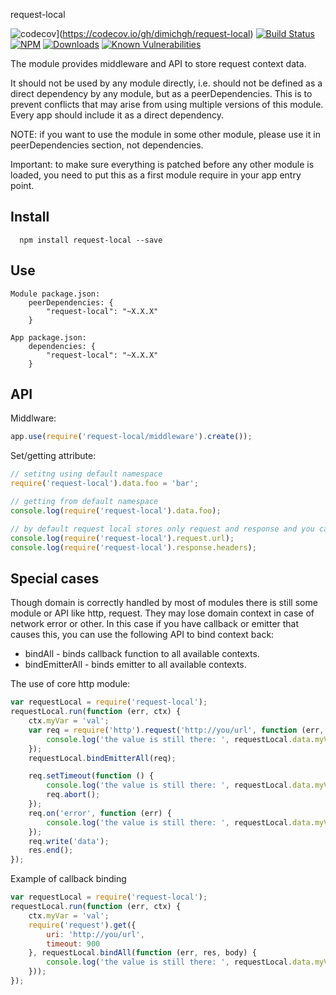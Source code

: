 request-local

![codecov](https://codecov.io/gh/dimichgh/request-local/branch/master/graph/badge.svg)](https://codecov.io/gh/dimichgh/request-local)
[![Build Status](https://travis-ci.org/dimichgh/request-local.svg?branch=master)](https://travis-ci.org/dimichgh/request-local) [![NPM](https://img.shields.io/npm/v/request-local.svg)](https://www.npmjs.com/package/request-local)
[![Downloads](https://img.shields.io/npm/dm/request-local.svg)](http://npm-stat.com/charts.html?package=request-local)
[![Known Vulnerabilities](https://snyk.io/test/github/dimichgh/request-local/badge.svg)](https://snyk.io/test/github/dimichgh/request-local)

The module provides middleware and API to store request context data.

It should not be used by any module directly, i.e. should not be defined as a direct dependency by any module, but as a peerDependencies. This is to prevent conflicts that may arise from using multiple versions of this module.
Every app should include it as a direct dependency.

NOTE: if you want to use the module in some other module, please use it in peerDependencies section, not dependencies.

Important: to make sure everything is patched before any other module is loaded, you need to put this as a first module require in your app entry point.

## Install

```
  npm install request-local --save
```
## Use
```
Module package.json:
    peerDependencies: {
    	"request-local": "~X.X.X"
	}

App package.json:
    dependencies: {
    	"request-local": "~X.X.X"
	}
```

## API

Middlware:
```javascript
app.use(require('request-local/middleware').create());
```

Set/getting attribute:
```javascript
// setitng using default namespace
require('request-local').data.foo = 'bar';

// getting from default namespace
console.log(require('request-local').data.foo);

// by default request local stores only request and response and you can access it this way
console.log(require('request-local').request.url);
console.log(require('request-local').response.headers);
```

## Special cases
Though domain is correctly handled by most of modules there is still some module or API like http, request. They may lose domain context in case of network error or other. In this case if you have callback or emitter that causes this, you can use the following API to bind context back:

* bindAll - binds callback function to all available contexts.
* bindEmitterAll - binds emitter to all available contexts.

The use of core http module:
```javascript
var requestLocal = require('request-local');
requestLocal.run(function (err, ctx) {
	ctx.myVar = 'val';
	var req = require('http').request('http://you/url', function (err, res) {
		console.log('the value is still there: ', requestLocal.data.myVar);
	});
	requestLocal.bindEmitterAll(req);

	req.setTimeout(function () {
		console.log('the value is still there: ', requestLocal.data.myVar);
		req.abort();
	});
	req.on('error', function (err) {
		console.log('the value is still there: ', requestLocal.data.myVar);
	});
	req.write('data');
	res.end();
});
```

Example of callback binding
```javascript
var requestLocal = require('request-local');
requestLocal.run(function (err, ctx) {
	ctx.myVar = 'val';
	require('request').get({
		uri: 'http://you/url',
		timeout: 900
	}, requestLocal.bindAll(function (err, res, body) {
		console.log('the value is still there: ', requestLocal.data.myVar);
	}));
});
```
